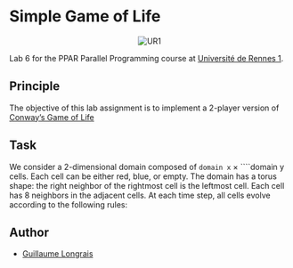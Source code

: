 # Simple Game of Life

<p align="center">
  <img alt="UR1" src="https://img.shields.io/badge/-UR1-orange?style=flat-square" />
</p>

Lab 6 for the PPAR Parallel Programming course at [Université de Rennes 1](https://www.univ-rennes1.fr/).

## Principle

The objective of this lab assignment is to implement a 2-player version of [Conway’s Game of Life](http://en.wikipedia.org/wiki/Conway's_Game_of_Life)

## Task

We consider a 2-dimensional domain composed of ````domain x```` × ````domain y cells. Each cell can be either red, blue, or empty. The domain has a torus shape: the right neighbor of the rightmost cell is the leftmost cell.
Each cell has 8 neighbors in the adjacent cells. At each time step, all cells evolve according to the following rules:

## Author

* [Guillaume Longrais](https://github.com/glongrais)
